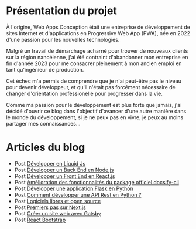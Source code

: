 # Présentation du projet

À l'origine, Web Apps Conception était une entreprise de développement de sites Internet et d'applications en Progressive Web App (PWA), née en 2022 d'une passion pour les nouvelles technologies.

Malgré un travail de démarchage acharné pour trouver de nouveaux clients sur la région nancéienne, j'ai été contraint d'abandonner mon entreprise en fin d'année 2023 pour me consacrer pleinement à mon ancien emploi en tant qu'ingénieur de production.

Cet échec m'a permis de comprendre que je n'ai peut-être pas le niveau pour devenir développeur, et qu'il n'était pas forcément nécessaire de changer d'orientation professionelle pour progresser dans la vie.

Comme ma passion pour le développement est plus forte que jamais, j'ai décidé d'ouvrir ce blog dans l'objectif d'avancer d'une autre manière dans le monde du développement, si je ne peux pas en vivre, je peux au moins partager mes connaissances...


# Articles du blog

  - Post [Développer en Liquid Js](/2024/10/19/LiquidJs.html)
  - Post [Développer un Back End en Node.js](/2024/10/19/NodeJs.html)
  - Post [Développer un Front End en React.js](/2024/10/19/ReactJs.html)
  - Post [Amélioration des fonctionnalités du package officiel docsify-cli](/2024/10/18/Docsify-cli.html)
  - Post [Développer une application Flask en Python](/2024/10/04/Application-Flask-en-Python.html)
  - Post [Comment développer une API Rest en Python ?](/2024/09/29/API-Rest-en-Python.html)
  - Post [Logiciels libres et open source](/2023/05/10/logiciels-libres.html)
  - Post [Premiers pas sur Next.js](/2022/11/15/premiers-pas-sur-next-js.html)
  - Post [Créer un site web avec Gatsby](/2022/11/15/creer-website-gatsby.html)
  - Post [React Bootstrap](/2022/11/15/react-bootstrap.html)
